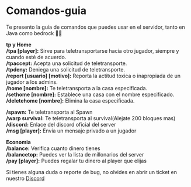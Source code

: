 # Comandos-guia
Te presento la guía de comandos que puedes usar en el servidor, tanto en Java como bedrock 👨‍💻

**tp y Home**
<br>
**/tpa [player]:** Sirve para teletransportarse hacia otro jugador, siempre y cuando esté de acuerdo.
<br>
**/tpaccept:** Acepta una solicitud de teletransporte.
<br>
**/tpdeny:** Deniega una solicitud de teletransporte.
<br>
**/report [usuario] [motivo]:** Reporta la actitud toxica o inapropiada de un jugador a los admins.
<br>
**/home [nombre]:** Te teletransporta a la casa especificada.
<br>
**/sethome [nombre]:** Establece una casa con el nombre especificado.
<br>
**/deletehome [nombre]:** Elimina la casa especificada.
<br>

**/spawn:** Te teletransporta al Spawn
<br>
**/warp survival:** Te teletransporta al survival(Alejate 200 bloques mas)
<br>
**/discord:** Enlace del discord oficial del server
<br>
**/msg [player]:** Envia un mensaje privado a un jugador
<br>


**Economia**
<br>
**/balance:** Verifica cuanto dinero tienes
<br>
**/balancetop:** Puedes ver la lista de millonarios del server
<br>
**/pay [player]:** Puedes regalar tu dinero al player que elijas 
<br>

Si tienes alguna duda o reporte de bug, no olvides en abrir un ticket en nuestro <a href="https://discord.gg/HA3AwYpwa4" target="_blank">Discord</a>
